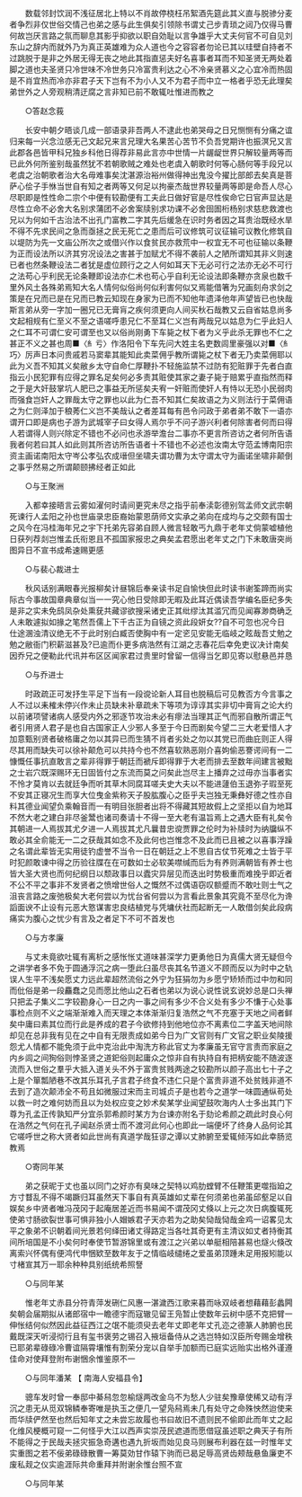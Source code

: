 <!-- { "loadSidebar": true } -->
　　数载邻封饮润不浅征居北上特以不肖故停桡枉吊絮酒先筵此其义直与脱骖分麦者争烈非仅世俗交情己也弟之感与此生俱矣引领除书谓丈己步青琐之闼乃仅得马曹何故岂厌言路之氛而聊息其影乎抑欲以职自効耻以言争雄乎大丈夫何官不可自见刘东山之辞内而就外乃为真正英雄难为众人道也今之容容者勿论已其以珪壁自持者不过跳脱于是非之外居无得无丧之地此其指直惩夫好名喜事者耳而不知圣贤无两处着脚之道也夫圣贤只冷世味不冷世务只冷富贵利达之心不冷亲贤慕义之心宜冷而热固是不肖宜热而冷亦非君子天下岂有不为小人又不为君子而中立一格者乎恐无此理矣弟世外之人旁观稍清迂腐之言非知已前不敢辄吐惟进而教之 

　　○答赵念莪 

　　长安中朝夕晤谈几成一部语录非吾两人不逮此也弟哭母之日兄恻恻有分痛之谊归来每一兴念泣感无己文起兄来言兄理大名果苦心苦节不负吾党期许也振溟兄又言此郡各邑皆甲科兄独乡科他日得荐非易此言亦中世情一片龌龊世界只解较量两等而已此外何所鉴别哉虽然犹不若朝歌贼之难处也老虞入朝歌时何等心肠何等手段兄以老虞之治朝歌者治大名毋难事矣沈湛源治裕州做得神出鬼没今擢比部郎去矣真是菩萨心侩子手恘当世自有知之者两等又何足以拘豪杰哉世界较量两等即是命吾人尽心尽职即是性性命二宗个中便有较勘便有工夫此日做好官是尽性俟命它日官声显达是尽性立命不必舍大名别求蒲团不必舍案牍别求功课不必舍囹圄桁杨别求慈悲救渡也兄以为何如千古治法不出孔门富教二字其先后缓急在识时务者因之耳贵治既经水旱不得不先求民间之急而亟拯之民无死亡之患而后可议修筑可议征输可议教化修筑自以堤防为先一文庙公所次之或借兴作以食贫民亦救荒中一权宜无不可也征输以条鞭为正而设法所以济其穷况设法之害甚于加赋尤不得不袭前人之陋所谓知其非义则速已者也然条鞭设法二者犹是虚位顾行之之人何如耳天下无必可行之法亦无必不可行之法苟心乎利民无论条鞭即设法亦仁术也苟心乎自利无论设法即条鞭亦贪泉也数千里外风土各殊弟焉知大名人情何似俗尚何似利害何似又焉能借箸为兄画刻舟求剑之策是在兄而已是在兄而已教云知现在身家为已而不知他年遗泽他年声望皆已也快哉斯言弟从旁一字加一圈兄已无膏肓之疾何须更向人间买秋石哉教又云自省姑息尚多文起相规有仁至义不至之语嗟呼患兄仁不至耳仁义岂有两哉兄以姑息为仁乎此妇人之仁耳不可谓仁安可谓至也又以俗尚刚勇下车毙之杖下者为义乎此杀无罪也不仁之甚正不义之甚也周■〈糹亏〉作洛阳令下车先问大姓主名吏数闾里豪强以对■〈糹巧〉厉声日本问贵戚若马窦辈其能知此卖菜佣乎教所谓毙之杖下者无乃卖菜佣耶以此为义吾不知其义矣敝乡太守自命仁厚鞭扑不轻施监禁不过防有犯赃罪于先者白直指云小民犯罪有应得之罪名足矣何必多责其赃使其家之妻子毙于赔累乎直指然而释之于是大奸鼓掌坑人肥已之事益无所惩矣夫宥一奸赃而使奸人有恃以无恐小民弱肉而强食岂奸人之罪哉太守之罪也以此为仁吾不知其仁矣故语之为义则法行于菜佣语之为仁则泽加于稂莠仁义岂不美哉认之者差耳每有邑令问政于弟者弟不敢下一语亦谓开口即是病也子游为武城宰子曰女得人焉尔乎不问子游兴利者何除害者何而曰得人若谓得人则兴除定不错也不必问也氶游举澹台二事亦不更言所咨访之者何所告语我者何若曰其人如此则其所咨访所告语者十不错也不必述也汝南太守范孟博南阳宗资主画诺南阳太守岑公孝弘农成瑨但坐啸夫谓功曹为太守谓太守为画诺坐啸非颠倒之事乎然易之所谓颠颐拂经者正如此 

　　○与王聚洲 

　　入都幸接晤言云雾如濯何时请间更究未尽之指乎前奉渎彰德别驾孟师文武宗朝死谏行人孟阳之孙也世庙录忠臣裔始蒙恩荫师文实承之弟向在成均与之交颇有国士之风今在冯桂海年兄之宇下托弟先容弟自顾人微言轻敢丐九鼎于老年丈倘蒙嘘植他日获列荐剡岂惟孟氏衔恩且不孤国家报忠之典矣孟君愿出老年丈之门下未敢唐突尚图异日不宣书成希速赐更感 

　　○与裴心裁进士 

　　秋风话别满眼春光报柳矣计昼锦后奉亲读书足自愉快但此时读书谢筌蹄而尚实际古今事故国章典章似当一一究心他日受除即无暇及此耳近偶读吾学编名臣纪多失是非之实未免鸱凤杂处熏莸共藏谬欲搜采诸史正其纰缪汰其滥冗而见闻寡渺商确乏人未敢遽拟如掾之笔然吾儒上下千古正为自镜之资此段妍女??自不可忽也况今日仕途溷浊清议绝无不于此时别白臧否使胸中有一定乲见安能无临岐之眩哉吾丈勉之勉之敝衙门积薪滋甚及?已逾而仆更多病浩然有江湖之志春花后幸免吏议决计南矣因乔兄之便勒此代讯并布区区闻家君过贵里时曾留一信得当乞即见寄以慰悬邑并恳 

　　○与乔进士 

　　时政疏正可发抒生平足下当有一段谠论新人耳目也脱稿后可见教否方今言事之人不过以耒榷未停兴作未止员缺未补章疏未下等项为谆谆其实非切中膏肓之论大约以前诸项譬诸病人感受内外之邪逐节攻治未必有瘳法当理其正气而邪自散所谓正气者引用贤人君子是也自古国家正人少邪人多至于今日而剧矣今望二三大老爱惜人才加意甄别贤者破格庸之勿以其异已而生猜不肖者劣处之勿以其党已而曲庇则正人得尽其用而缺失可以徐补颠危可以共持今也不然喜软熟恶刚介喜姁偷恶謇谔间有一二慷慨任事抗直敢言之辈非得罪于朝廷而褫斥即得罪于大老而排去至数年间建言被黜之士岩穴既深赐环无日固皆付之东流而莫之问矣此岂尽主上播弃之过毋亦当事者实不怜才莫肯以去就廷争而听其草木同腐耳嗟夫史大夫以不能进蘧伯玉退弥子瑕至死不安其正寝况生而享大位曳金紫称天子股肱腹心之臣乎夫岂独无秉彝好德之性亦自料其德业闻望负乘翰音而一有明目张胆者出将不得藏其短故假上之坚拒以自为地耳不然大老之建白非尽釜鬵也诸司奏请十不得一至大老有温旨焉上之遇大臣有礼矣令其朝进一人焉拔其尤夕进一人焉拔其尤凡曩昔忠谠贾罪之伦时为补牍时为纳牖纵不敢必其全俞能无一二之获哉其如念不及此何也岂惟念不及此而已且被之以喜事浮躁之名谓此辈皆无实用徒钓虚誉不当令一日在朝廷之上不思自古仗节死难之士皆于平时犯颜敢谏中得之历验往牒在在可数如士必软美噤缄而后为有养则满朝皆有养士也皆大圣大贤也而何纪纲日以颓政事日以蠹灾异层见而迭出时势极重而难挽乎即近者不公不平之事非不发贤者之愤增世俗人之慨然不过偶语窃叹额蹙而不敢吐则士气之沮丧言路之废弛极矣大老何尝以为忧台省何尝以为言看此景象其究竟不至尽化为谗謟面谀不止设有元恶大憝谋害忠良结植党与凭墉伏社而起断无一人敢借剑矣此段病痛实为腹心之忧少有言及之者足下不可不首发也 

　　○与方孝廉 

　　与丈未竟欲吐辄有离析之感怅怅丈道味甚深学力更勇他日为真儒大贤无疑但今之讲学者多不免于圆通浮沉之病一堕此臼虽尽丧其名节道义不顾而反以为时中之轨误人生平不浅矣愿丈力远此辈超然流俗之外宁为狂狷勿为乡愿宁矫矫而过中勿和同而仳俗是弟一段麤蠢之见而愿比他山之石者也弟以为说心说性说玄说妙总是口头禅只把孟子集义二字较勘身心一日之内一事之间有多少不合义处有多少不慊于心处事事检点则不义之端渐渐难入而天理之本体渐渐归复浩然之气不充塞于天地之间者鲜矣中庸曰素其位而行此是养成的君子今欲修持到他地位亦不离素位二字盖天地间除却见在总非我有见在之中自有无限责成如弟今日为广文官则有广文官之职业矣陵援怨尤人情都不能免须于此中克治此中淘洗方称此官丈为孝廉虽无官守言责而家庭之内乡闾之间狥俗则悖圣贤之道釲俗则起庸众之惊非自有执持自有把柄安能不随波逐流而入世俗之羣乎大抵入道关头不外于富贵贫贱两途之较勘所以颜子高出七十子之上是个箪瓢陋巷不改其乐耳孔子言君子终食不违仁只是个富贵非道不处贫贱非道不去到了造次颠沛全不苟且如微服过宋而主司城贞子是也若今之道学一味圆通纵苟处以救一时之难何妨而且以为处权应变之妙术矣某学业闻望鼓吹海内人士多出其门下尊为孔孟正传孰知严分宜杀郭希颜时某方为台谏亦附名于劾论希颜之疏此时良心何在浩然之气何在孔子闻赵杀贤士而不渡河此何心也即此一端便坏了终身人品何论其它嗟呼世之称大贤者如此世尚有真道学哉狂谬之谭以丈肺腑至爱辄倾泻如此幸肠览教焉 

　　○寄同年某 

　　弟之获昵于丈也虽以同门之好亦有臭味之契特以鸡肋螳臂不任鞭策更噬指廹之方寸瞀乱不得不竭蹶归耳虽然天下事自有真英雄如丈辈在何须弟也弟虽邱壑足以自娱矣乡中贤者唯冯茂冈于起庵居差近而书易闻不谓茂冈丈倏以上元之次日病腹辄死使弟寸肠欲裂世事可惧非独小人媢嫉君子天亦若为之助矣恸哉恸哉金鸡一诏畧见太平之象弟不识朝着间光景若何绎田诸丈得路定当各吐其奇更有主清议如丈者持衡其间所培国是不小矣何时奉使节暂游锦里或有渡江之兴弟以单艇相陪甚易也燧火倏改离索兴怀偶有便鸿代申悃欵至数年友于之情临岐缱绻之爱虽弟顶踵未足用报矧能以寸楮宣其万一耶余种种具别纸统希照詧 

　　○与同年某 

　　惟老年丈赤县分符青萍发硎仁风惠一湛濊西江歌来暮而咏双岐者想藉藉彭蠡闁矣朝会届期拟从诸郎宿中一瞻德宇而寇辙见留王凫暂止使数年云树中感不克把臂一伸怅结何似然因此益征西江之氓不能须臾去老年丈即老年丈孔迩之德篆人肺腑也民戴既深天听浸彻行且有玺书褒劳之锡召入掖垣备侍从之选岂特如汉臣所夸赐金增秩已耶弟辈碌碌冷曹谊隔霄壤惟有割荣分宠以自举手加额而已庭实远贻实出格外谨遵佳命对使拜登附布谢悃余惟鉴原不一 

　　○与同年潘某 【 南海人安福县令】 

　　骢车发时曾一奉邸中綦舄忽忽榆燧两改金乌不为愁人少驻矣豫章使稀又动有浮沉之患无从觅双锦鳞奉寄唯是执玉之便几一望凫舄焉未几有处守之命殊怏然迨使来而华牍俨然至也然后知年丈之未尝忘故履也书曰故旧不遗则民不偷即此而年丈之起化维风梗概可窥一二何怪乎大江以西声实崇茂民遮道而愿借寇虽述职之典天子有所不能得之于民哉夫拯灾振急奇遘也遇九折坂而始见良马则展布利器在兹一时惟年丈实重图之若不佞弟碌碌散曹一筹莫効甘作辕下驹而已曷足辱高贤齿颊哉悬鱼廉吏不废私觌之仪实逾涯际共命重拜并附谢余惟台照不宣 

　　○与同年某 

